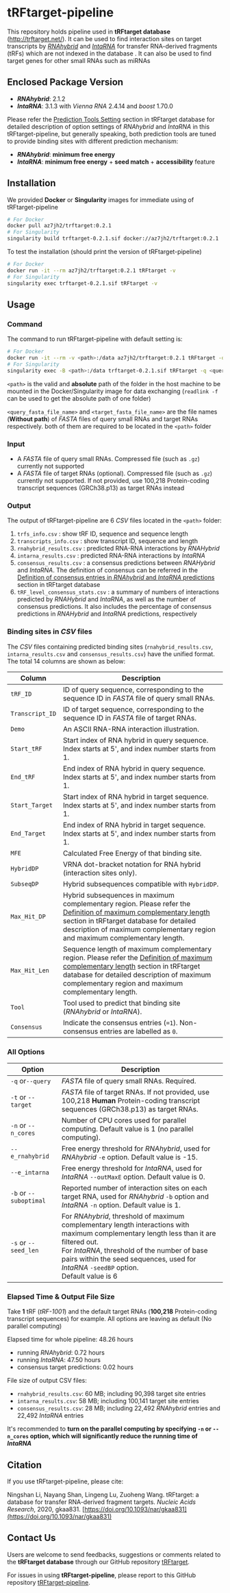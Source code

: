 # tRFtarget-pipeline
This repository holds pipeline used in **tRFtarget database** (http://trftarget.net/). It can be used to find interaction sites on target transcripts by [*RNAhybrid*](https://bibiserv.cebitec.uni-bielefeld.de/rnahybrid) and [*IntaRNA*](http://rna.informatik.uni-freiburg.de/IntaRNA/Input.jsp) for transfer RNA-derived fragments (tRFs) which are not indexed in the database . It can also be used to find target genes for other small RNAs such as miRNAs

## Enclosed Package Version

* ***RNAhybrid***: 2.1.2
* ***IntaRNA***: 3.1.3 with *Vienna RNA* 2.4.14 and *boost* 1.70.0

Please refer the [Prediction Tools Setting](http://trftarget.net/method) section in tRFtarget database for detailed description of option settings of *RNAhybrid* and *IntaRNA* in this tRFtarget-pipeline, but generally speaking, both prediction tools are tuned to provide binding sites with different prediction mechanism:

* ***RNAhybrid***: **minimum free energy**
* ***IntaRNA***: **minimum free energy** + **seed match** + **accessibility** feature

## Installation

We provided **Docker** or **Singularity** images for immediate using of tRFtarget-pipeline

```bash
# For Docker
docker pull az7jh2/trftarget:0.2.1
# For Singularity
singularity build trftarget-0.2.1.sif docker://az7jh2/trftarget:0.2.1
```

To test the installation (should print the version of tRFtarget-pipeline)

```bash
# For Docker
docker run -it --rm az7jh2/trftarget:0.2.1 tRFtarget -v
# For Singularity
singularity exec trftarget-0.2.1.sif tRFtarget -v
```

## Usage

### Command

The command to run tRFtarget-pipeline with default setting is:

```bash
# For Docker
docker run -it --rm -v <path>:/data az7jh2/trftarget:0.2.1 tRFtarget -q <query_fasta_file_name> -t <target_fasta_file_name> -n 1 --e_rnahybrid -15 --e_intarna 0 -b 1 -s 6
# For Singularity
singularity exec -B <path>:/data trftarget-0.2.1.sif tRFtarget -q <query_fasta_file_name> -t <target_fasta_file_name> -n 1 --e_rnahybrid -15 --e_intarna 0 -b 1 -s 6
```

`<path>` is the valid and **absolute** path of the folder in the host machine to be mounted in the Docker/Singularity image for data exchanging (`readlink -f` can be used to get the absolute path of one folder)

 `<query_fasta_file_name>` and `<target_fasta_file_name>` are the file names (**Without path**) of *FASTA* files of query small RNAs and target RNAs respectively. both of them are required to be located in the `<path>` folder

### Input

* A *FASTA* file of query small RNAs. Compressed file (such as `.gz`) currently not supported
* A *FASTA* file of target RNAs (optional). Compressed file (such as `.gz`) currently not supported. If not provided, use 100,218 Protein-coding transcript sequences (GRCh38.p13) as target RNAs instead

### Output

The output of tRFtarget-pipeline are 6 *CSV* files located in the `<path>` folder:

1. `trfs_info.csv` : show tRF ID, sequence and sequence length
2. `transcripts_info.csv` : show transcript ID, sequence and length
3. `rnahybrid_results.csv` : predicted RNA-RNA interactions by *RNAHybrid*
4. `intarna_results.csv` : predicted RNA-RNA interactions by *IntaRNA*
5. `consensus_results.csv` : a consensus predictions between *RNAHybrid* and *IntaRNA*. The definition of consensus can be referred in the [Definition of consensus entries in *RNAhybrid* and *IntaRNA* predictions](http://trftarget.net/manual) section in tRFtarget database
6. `tRF_level_consensus_stats.csv` : a summary of numbers of interactions predicted by *RNAHybrid* and *IntaRNA*, as well as the number of consensus predictions. It also includes the percentage of consensus predictions in *RNAHybrid* and *IntaRNA* predictions, respectively

### Binding sites in *CSV* files

The *CSV* files containing predicted binding sites (`rnahybrid_results.csv`, `intarna_results.csv` and `consensus_results.csv`) have the unified format. The total 14 columns are shown as below:

| Column          | Description                                                  |
| --------------- | ------------------------------------------------------------ |
| `tRF_ID`        | ID of query sequence, corresponding to the sequence ID in *FASTA* file of query small RNAs. |
| `Transcript_ID` | ID of target sequence, corresponding to the sequence ID in *FASTA* file of target RNAs. |
| `Demo`          | An ASCII RNA-RNA interaction illustration.                   |
| `Start_tRF`     | Start index of RNA hybrid in query sequence. Index starts at 5', and index number starts from 1. |
| `End_tRF`       | End index of RNA hybrid in query sequence. Index starts at 5', and index number starts from 1. |
| `Start_Target`  | Start index of RNA hybrid in target sequence. Index starts at 5', and index number starts from 1. |
| `End_Target`    | End index of RNA hybrid in target sequence. Index starts at 5', and index number starts from 1. |
| `MFE`           | Calculated Free Energy of that binding site.                 |
| `HybridDP`      | VRNA dot-bracket notation for RNA hybrid (interaction sites only). |
| `SubseqDP`      | Hybrid subsequences compatible with `HybridDP`.              |
| `Max_Hit_DP`    | Hybrid subsequences in maximum complementary region. Please refer the [Definition of maximum complementary length](http://trftarget.net/manual) section in tRFtarget database for detailed description of maximum complementary region and maximum complementary length. |
| `Max_Hit_Len`   | Sequence length of maximum complementary region. Please refer the [Definition of maximum complementary length](http://trftarget.net/manual) section in tRFtarget database for detailed description of maximum complementary region and maximum complementary length. |
| `Tool`          | Tool used to predict that binding site (*RNAhybrid* or *IntaRNA*). |
| `Consensus`     | Indicate the consensus entries (`=1`). Non-consensus entries are labelled as `0`. |

### All Options

| Option                 | Description                                                  |
| ---------------------- | ------------------------------------------------------------ |
| `-q` or`--query`       | *FASTA* file of query small RNAs. Required.                  |
| `-t` or `--target`     | *FASTA* file of target RNAs. If not provided, use 100,218 **Human** Protein-coding transcript sequences (GRCh38.p13) as target RNAs. |
| `-n` or `--n_cores`    | Number of CPU cores used for parallel computing. Default value is 1 (no parallel computing). |
| `--e_rnahybrid`        | Free energy threshold for *RNAhybrid*, used for *RNAhybrid* `-e` option. Default value is -15. |
| `--e_intarna`          | Free energy threshold for *IntaRNA*, used for *IntaRNA* `--outMaxE` option. Default value is 0. |
| `-b` or `--suboptimal` | Reported number of interaction sites on each target RNA, used for *RNAhybrid* `-b` option and *IntaRNA* `-n` option. Default value is 1. |
| `-s` or `--seed_len`   | For *RNAhybrid*, threshold of maximum complementary length interactions with maximum complementary length less than it are filtered out. <br/>For *IntaRNA*, threshold of the number of base pairs within the seed sequences, used for *IntaRNA* `-seedBP` option.<br/>Default value is 6 |

### Elapsed Time & Output File Size

Take **1** tRF (*tRF-1001*) and the default target RNAs (**100,218** Protein-coding transcript sequences) for example. All options are leaving as default (No parallel computing)

Elapsed time for whole pipeline: 48.26 hours

* running *RNAhybrid*: 0.72 hours
* running *IntaRNA*: 47.50 hours
* consensus target predictions: 0.02 hours

File size of output CSV files:

* `rnahybrid_results.csv`: 60 MB; including 90,398 target site entries
* `intarna_results.csv`: 58 MB; including 100,141 target site entries
* `consensus_results.csv`: 28 MB; including 22,492 *RNAhybrid* entries and 22,492 *IntaRNA* entries

It's recommended to **turn on the parallel computing by specifying `-n` or `--n_cores` option, which will significantly reduce the running time of *IntaRNA***

## Citation

If you use tRFtarget-pipeline, please cite:

Ningshan Li, Nayang Shan, Lingeng Lu, Zuoheng Wang. tRFtarget: a database for transfer RNA-derived fragment targets. *Nucleic Acids Research*, 2020, gkaa831. [https://doi.org/10.1093/nar/gkaa831](https://doi.org/10.1093/nar/gkaa831)

## Contact Us

Users are welcome to send feedbacks, suggestions or comments related to the **tRFtarget database** through our GitHub repository [tRFtarget](https://github.com/ZWang-Lab/tRFtarget).

For issues in using **tRFtarget-pipeline**, please report to this GitHub repository [tRFtarget-pipeline](https://github.com/ZWang-Lab/tRFtarget-pipeline).
